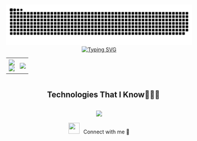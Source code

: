 <!-- Este archivo contiene código HTML -->

<div align="center">
    <img src="https://raw.githubusercontent.com/vellarinovictor/vellarinovictor/main/res/github-contribution-grid-snake.svg" alt="snake" />
</div>

<div align="center">
    <a href="https://git.io/typing-svg">
        <img src="https://readme-typing-svg.demolab.com?font=Fira+Code&duration=2000&pause=500&color=F76603&vCenter=true&width=435&lines=I'm+Vict;I'm+a+FullStack+developer.;Studying+at+IES+Castelar+in+Badajoz." alt="Typing SVG" />
    </a>
</div>

<!--- stats & Trophy (start) -->
<p align="center">
  <!--- stats (start) -->
<table align="center">
<tr border="none">
<td width="50%" align="center">
  
  <img  align="center"  src="https://github-readme-stats.vercel.app/api?username=vellarinovictor&theme=dark&show_icons=true&count_private=true" />
  <br>
    <a href="https://git.io/streak-stats">
        <img src="https://github-readme-streak-stats.herokuapp.com?user=vellarinovictor&theme=dark" />
    </a>

</td>

<td width="50%" align="center">

  <img  align="center"  src="https://github-readme-stats.vercel.app/api/top-langs/?username=vellarinovictor&theme=dark&hide_border=false&no-bg=true&no-frame=true"/>
  
  </td>
</tr>
</table>
<!--- stats (end) -->

<div id="user-content-toc">
  <ul align="center">
    <h2 style="display: inline-block">Technologies That I Know👨🏻‍💻</h2>
  </ul>
</div>

<!--tech stack icons-->
<p align="center">
  <a href="https://skillicons.dev">
    <img src="https://skillicons.dev/icons?i=git,css,discord,docker,github,html,java,linux,md,mongodb,mysql,vscode,bootstrap,cs,eclipse,gitlab,gmail,idea,kotlin,laravel,php,phpstorm,powershell,twitter,unity,visualstudio,windows&perline=9" />
  </a>
</p>
</p>



<div align="center">
    <p>
         <img src="https://media.giphy.com/media/iY8CRBdQXODJSCERIr/giphy.gif" width="30" height="30" style="margin-right: 10px;">Connect with me 🤝
    </p>
</div>
